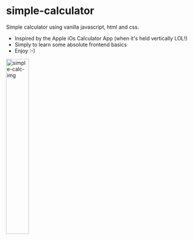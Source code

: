# simple-calculator
Simple calculator using vanilla javascript, html and css.

- Inspired by the Apple iOs Calculator App (when it's held vertically LOL!)
- Simply to learn some absolute frontend basics
- Enjoy :-)

<img src="https://github.com/iaj2/simple-calculator/assets/108596576/705d7166-31fd-41eb-9240-e965d698ad69" alt="simple-calc-img" style="width:35%; height:35%;">
